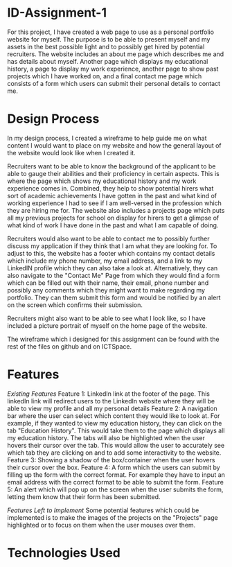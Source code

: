 # ID-Assignment-1

For this project, I have created a web page to use as a personal portfolio website for myself. The purpose is to be able to present myself and my assets in the best possible light and to possibly get hired by potential recruiters. The website includes an about me page which describes me and has details about myself. Another page which displays my educational history, a page to display my work experience, another page to show past projects which I have worked on, and a final contact me page which consists of a form which users can submit their personal details to contact me.

# Design Process
In my design process, I created a wireframe to help guide me on what content I would want to place on my website and how the general layout of the website would look like when I created it.

Recruiters want to be able to know the background of the applicant to be able to gauge their abilities and their proficiency in certain aspects. This is where the page which shows my educational history and my work experience comes in. Combined, they help to show potential hirers what sort of academic achievements I have gotten in the past and what kind of working experience I had to see if I am well-versed in the profession which they are hiring me for. The website also includes a projects page which puts all my previous projects for school on display for hirers to get a glimpse of what kind of work I have done in the past and what I am capable of doing.

Recruiters would also want to be able to contact me to possibly further discuss my application if they think that I am what they are looking for. To adjust to this, the website has a footer which contains my contact details which include my phone number, my email address, and a link to my LinkedIN profile which they can also take a look at. Alternatively, they can also navigate to the "Contact Me" Page from which they would find a form which can be filled out with their name, their email, phone number and possibly any comments which they might want to make regarding my portfolio. They can them submit this form and would be notified by an alert on the screen which confirms their submission.

Recruiters might also want to be able to see what I look like, so I have included a picture portrait of myself on the home page of the website.

The wireframe which i designed for this assignment can be found with the rest of the files on github and on ICTSpace.


# Features

*Existing Features*
Feature 1: LinkedIn link at the footer of the page. This linkedIn link will redirect users to the LinkedIn website where they will be able to view my profile and all my personal details
Feature 2: A navigation bar where the user can select which content they would like to look at. For example, if they wanted to view my education history, they can click on the tab "Education History". This would take them to the page which displays all my education history. The tabs will also be highlighted when the user hovers their cursor over the tab. This would allow the user to accurately see which tab they are clicking on and to add some interactivity to the website.
Feature 3: Showing a shadow of the box/container when the user hovers their cursor over the box. 
Feature 4: A form which the users can submit by filling up the form with the correct format. For example they have to input an email address with the correct format to be able to submit the form. 
Feature 5: An alert which will pop up on the screen when the user submits the form, letting them know that their form has been submitted.

*Features Left to Implement*
Some potential features which could be implemented is to make the images of the projects on the "Projects" page highlighted or to focus on them when the user mouses over them.

# Technologies Used

